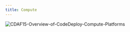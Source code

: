 ```yaml
---
title: Compute
---
```



![CDAF15-Overview-of-CodeDeploy-Compute-Platforms](/img/aws/compute/CDAF15-Overview-of-CodeDeploy-Compute-Platforms.png)